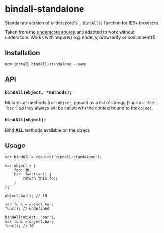 bindall-standalone
==================

Standalone version of underscore's `_.bindAll()` function for IE9+ browsers.

Taken from the [underscore source](http://underscorejs.org/docs/underscore.html) and adapted to work without underscore.
Works with require() e.g. node.js, browserify or component(1).

## Installation
`npm install bindall-standalone --save`

## API
### `bindAll(object, *methods);`

Mutates all methods from `object`, passed as a list of strings (such as `'foo', 'bar'`) so they always will be called with the context bound to the `object`.

### `bindAll(object);`
Bind **ALL** methods available on the object.

## Usage

```
var bindAll = require('bindall-standalone');

var object = {
    foo: 10,
    bar: function() {
        return this.foo;
    }
};

object.bar(); // 10

var func = object.bar;
func(); // undefined

bindAll(object, 'bar');
var func = object.bar;
func(); // 10
```